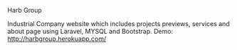 Harb Group

Industrial Company website which includes projects previews, services and about page using Laravel, MYSQL and Bootstrap.
Demo: http://harbgroup.herokuapp.com/
